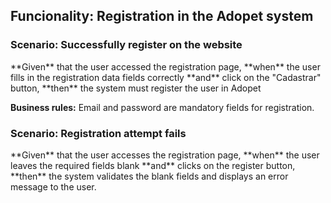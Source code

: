 <h2>Funcionality: Registration in the Adopet system</h2>

<h3>Scenario: Successfully register on the website</h3>
**Given** that the user accessed the registration page, **when** the user fills in the registration data fields correctly **and** click on the "Cadastrar" button, **then** the system must register the user in Adopet

**Business rules:** Email and password are mandatory fields for registration.

<h3>Scenario: Registration attempt fails</h3>
**Given** that the user accesses the registration page, **when** the user leaves the required fields blank **and** clicks on the register button, **then** the system validates the blank fields and displays an error message to the user.

